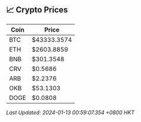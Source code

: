 ## 📈 Crypto Prices

| Coin | Price |
| ---- | ----- |
| BTC | $43333.3574 |
| ETH | $2603.8859 |
| BNB | $301.3548 |
| CRV | $0.5686 |
| ARB | $2.2376 |
| OKB | $53.1303 |
| DOGE | $0.0808 |

_Last Updated: 2024-01-13 00:59:07.354 +0800 HKT_